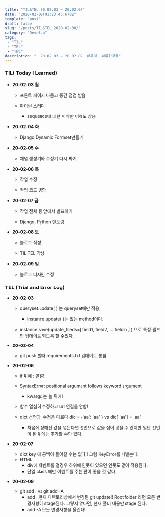 ```yaml
---
title: "TIL&TEL 20.02.03 ~ 20.02.09"
date: "2020-02-09T01:23:45.678Z"
template: "post"
draft: false
slug: "/posts/TIL&TEL_2020-02-08/"
category: "Develop"
tags:
 - "TIL"
 - "TEL"
 - "TWC"
description: "  20.02.03 ~ 20.02.09  배운것, 씨름한것들"
---
```


### TIL( Today I Learned)

- **20-02-03 월**

  - 프론트 페이지 다듬고 중간 점검 받음

  - 파이썬 스터디

    - sequence에 대한 미약한 이해도 상승

      

- **20-02-04 화**

  - Django Dynamic Formset만들기

    

- **20-02-05 수**

  - 채널 생성기와 수정기 다시 짜기 

    

- **20-02-06 목**

  - 작업 수정

  - 작업 코드 병합

    

- **20-02-07 금**

  - 작업 전체 팀 앞에서 발표하기

  - Django, Python 멘토링

    

- **20-02-08 토**

  - 블로그 작성

  - TIL TEL 작성

     

- **20-02-09 일**

  - 블로그 디자인 수정

  

### TEL (Trial and Error Log)

- **20-02-03**

  - queryset.update( ) 는 queryset에만 적용, 

     

    - instance.update( )는 없는 method이다. 

  - instance.save(update_fileds=[ field1, field2, ... field n ] ) 으로 특정 필드만 업데이트 되도록 할 수있다. 

    

- **20-02-04**

  - git push 할때 requirements.txt 업데이트 놓침

    

- **20-02-06**

  - if 뒤에 : 콜론!!

  - SyntaxError: positional argument follows keyword argument

    - kwargs 는 늘 뒤에!

  - 함수 열심히 수정하고 url 연결을 안함!

  - dict 선언과, 수정은 다르다 dic = {'aa': 'aa' } vs  dic[ 'aa'] = 'aa'

    - 처음에 정해진 값을 넣는다면 선언으로 값을 집어 넣을 수 있지만 일단 선언이 된 뒤에는 추가할 수만 있다.

    

- **20-02-07**

  - dict key 에 공백이 들어갈 수는 없다!! 그럼 KeyError를 내뱉는다.
  - HTML
    - div에 이벤트를 걸경우 하위에 인풋이 있으면 인풋도 같이 적용된다. 
    - 단일 class 에만 이벤트를 주는 편이 좋을 것 같다. 

- **20-02-09**
  - git add . vs git add -A
    - add . 현재 디렉토리상에서 변경된 git update!! Root folder 라면 모든 변경사항이 stage된다. 그렇지 않다면, 현재 폴더 내용만 stage 된다. 
    - add -A 모든 변경사항을 올린다!